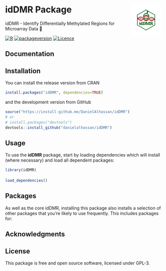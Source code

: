 # idDMR Package  <img src="images/logo.png" align="right" width="20%" height="20%" />
idDMR - Identify Differentially Methylated Regions for Microarray Data 🧬

<!-- badges: start -->
[![R](https://github.com/DanielAlhassan/idDMR/actions/workflows/r.yml/badge.svg)](https://github.com/DanielAlhassan/idDMR/actions/workflows/r.yml)
[![packageversion](https://img.shields.io/badge/Package%20version-0.5.0-orange.svg?style=flat-square)](commits/develop)
[![Licence](https://img.shields.io/badge/licence-GPL--3-blue.svg)](https://www.gnu.org/licenses/gpl-3.0.en.html)

<!-- badges: end -->


## Documentation


## Installation
You can install the release version from CRAN

``` r
install.packages("idDMR", dependencies=TRUE)
```

and the development version from GitHub

``` r
source("https://install-github.me/DanielAlhassan/idDMR")
# or
# install.packages("devtools")
devtools::install_github("danielalhassan/idDMR") 
```

## Usage
To use the **idDMR** package, start by loading dependencies which will install (where necessary) and load all dependent packages:

```r
library(idDMR)

load_dependencies()
```



## Packages
As well as the core idDMR, installing this package also installs a selection of other packages that you’re likely to use frequently. This includes packages for:


## Acknowledgments


<!--
## Citation
```r
@Package{,
  title = {idDMR: Identify Differentially Methylated Regions for Microarray Data},
  author = {Daniel Alhassan}, {Ebenezer Agbozo}
  year = {2022},
  note = {R package version 1.0.0},
  url = {https://github.com/DanielAlhassan/idDMR},
}

```
-->

## License
This package is free and open source software, licensed under GPL-3.
